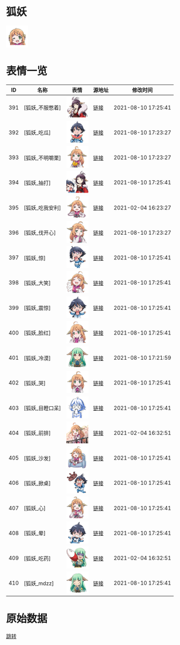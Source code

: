 # 狐妖

<img src="./cover.png" height="60" alt="cover" />

# 表情一览

|ID|名称|表情|源地址|修改时间|
|----|----|----|----|----|
|391|[狐妖_不服憋着]|<img src="./pic/000391_%5B狐妖_不服憋着%5D.png" height="60" alt="不服憋着"/>|[链接](http://i0.hdslb.com/bfs/emote/d3633ea35afac42d46679a3d31775a9860e63c2d.png)|2021-08-10 17:25:41|
|392|[狐妖_吃瓜]|<img src="./pic/000392_%5B狐妖_吃瓜%5D.png" height="60" alt="吃瓜"/>|[链接](http://i0.hdslb.com/bfs/emote/8c5ad49f83b29262e2e785124bec6651670ae36b.png)|2021-08-10 17:23:27|
|393|[狐妖_不明嚼栗]|<img src="./pic/000393_%5B狐妖_不明嚼栗%5D.png" height="60" alt="不明嚼栗"/>|[链接](http://i0.hdslb.com/bfs/emote/71601899fe445454c3593e7d82e4ea01f980b230.png)|2021-08-10 17:23:27|
|394|[狐妖_抽打]|<img src="./pic/000394_%5B狐妖_抽打%5D.png" height="60" alt="抽打"/>|[链接](http://i0.hdslb.com/bfs/emote/43bb8e363f6c94c97a396a68852c8f2182651fc0.png)|2021-08-10 17:25:41|
|395|[狐妖_吃我安利]|<img src="./pic/000395_%5B狐妖_吃我安利%5D.png" height="60" alt="吃我安利"/>|[链接](http://i0.hdslb.com/bfs/emote/3a0bf7d0320a84002ea8b4907e6c3baa97ec0dd0.png)|2021-02-04 16:23:27|
|396|[狐妖_伐开心]|<img src="./pic/000396_%5B狐妖_伐开心%5D.png" height="60" alt="伐开心"/>|[链接](http://i0.hdslb.com/bfs/emote/01f6b69d1f69e8ea879569827e7363f4da630cba.png)|2021-08-10 17:23:27|
|397|[狐妖_惊]|<img src="./pic/000397_%5B狐妖_惊%5D.png" height="60" alt="惊"/>|[链接](http://i0.hdslb.com/bfs/emote/e1c6e6aca03b634f32bc71762015c44431dafd74.png)|2021-08-10 17:25:41|
|398|[狐妖_大笑]|<img src="./pic/000398_%5B狐妖_大笑%5D.png" height="60" alt="大笑"/>|[链接](http://i0.hdslb.com/bfs/emote/38bc9f4e39c2ec9d7442f2d67e13092fd535846b.png)|2021-08-10 17:25:41|
|399|[狐妖_震惊]|<img src="./pic/000399_%5B狐妖_震惊%5D.png" height="60" alt="震惊"/>|[链接](http://i0.hdslb.com/bfs/emote/83361a40f6fd010e6da88825aa27320189ad2df5.png)|2021-08-10 17:25:41|
|400|[狐妖_脸红]|<img src="./pic/000400_%5B狐妖_脸红%5D.png" height="60" alt="脸红"/>|[链接](http://i0.hdslb.com/bfs/emote/79175b3bc469061020d15114e22ac261b0668819.png)|2021-08-10 17:25:41|
|401|[狐妖_冷漠]|<img src="./pic/000401_%5B狐妖_冷漠%5D.png" height="60" alt="冷漠"/>|[链接](http://i0.hdslb.com/bfs/emote/842b69b5c3e98d11292edd4f4cf6abb8504c18bc.png)|2021-08-10 17:21:59|
|402|[狐妖_哭]|<img src="./pic/000402_%5B狐妖_哭%5D.png" height="60" alt="哭"/>|[链接](http://i0.hdslb.com/bfs/emote/29de352176c8ead5b301212aa61facb5e3abcd55.png)|2021-08-10 17:25:41|
|403|[狐妖_目瞪口呆]|<img src="./pic/000403_%5B狐妖_目瞪口呆%5D.png" height="60" alt="目瞪口呆"/>|[链接](http://i0.hdslb.com/bfs/emote/c75e6841c81a5c020971debe394334d8b2700151.png)|2021-08-10 17:25:41|
|404|[狐妖_前排]|<img src="./pic/000404_%5B狐妖_前排%5D.png" height="60" alt="前排"/>|[链接](http://i0.hdslb.com/bfs/emote/4d2702f9383dec00c7c77ff026768c3ddaaf6d60.png)|2021-02-04 16:32:51|
|405|[狐妖_沙发]|<img src="./pic/000405_%5B狐妖_沙发%5D.png" height="60" alt="沙发"/>|[链接](http://i0.hdslb.com/bfs/emote/5ff883da9618dfd9740256e569279244bbff03b1.png)|2021-08-10 17:25:41|
|406|[狐妖_掀桌]|<img src="./pic/000406_%5B狐妖_掀桌%5D.png" height="60" alt="掀桌"/>|[链接](http://i0.hdslb.com/bfs/emote/f0917c6d982a86c2ab02c979359226f761581c37.png)|2021-08-10 17:25:41|
|407|[狐妖_心]|<img src="./pic/000407_%5B狐妖_心%5D.png" height="60" alt="心"/>|[链接](http://i0.hdslb.com/bfs/emote/77123fd85c11478b46d762a1c8553328013637ef.png)|2021-08-10 17:25:41|
|408|[狐妖_晕]|<img src="./pic/000408_%5B狐妖_晕%5D.png" height="60" alt="晕"/>|[链接](http://i0.hdslb.com/bfs/emote/64702d1fc92c44e8aaa39ffdacdc87aaa6d38d3d.png)|2021-08-10 17:25:41|
|409|[狐妖_吃药]|<img src="./pic/000409_%5B狐妖_吃药%5D.png" height="60" alt="吃药"/>|[链接](http://i0.hdslb.com/bfs/emote/059d810cbc5ad4df4f9bbf08e44643b022a2354f.png)|2021-02-04 16:32:51|
|410|[狐妖_mdzz]|<img src="./pic/000410_%5B狐妖_mdzz%5D.png" height="60" alt="mdzz"/>|[链接](http://i0.hdslb.com/bfs/emote/e68fd21a5bcfa50b6d45f2a8f5926f992f484ae3.png)|2021-08-10 17:25:41|

# 原始数据

[跳转](./raw.json)

